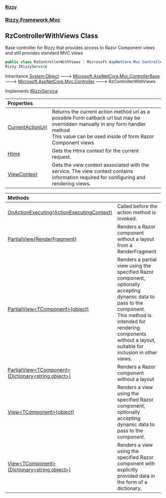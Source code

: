 #### [Rizzy](index 'index')
### [Rizzy.Framework.Mvc](Rizzy.Framework.Mvc 'Rizzy.Framework.Mvc')

## RzControllerWithViews Class

Base controller for Rizzy that provides access to Razor Component views and still provides standard MVC views

```csharp
public class RzControllerWithViews : Microsoft.AspNetCore.Mvc.Controller,
Rizzy.IRizzyService
```

Inheritance [System.Object](https://docs.microsoft.com/en-us/dotnet/api/System.Object 'System.Object') &#129106; [Microsoft.AspNetCore.Mvc.ControllerBase](https://docs.microsoft.com/en-us/dotnet/api/Microsoft.AspNetCore.Mvc.ControllerBase 'Microsoft.AspNetCore.Mvc.ControllerBase') &#129106; [Microsoft.AspNetCore.Mvc.Controller](https://docs.microsoft.com/en-us/dotnet/api/Microsoft.AspNetCore.Mvc.Controller 'Microsoft.AspNetCore.Mvc.Controller') &#129106; RzControllerWithViews

Implements [IRizzyService](Rizzy.IRizzyService 'Rizzy.IRizzyService')

| Properties | |
| :--- | :--- |
| [CurrentActionUrl](Rizzy.Framework.Mvc.RzControllerWithViews.CurrentActionUrl 'Rizzy.Framework.Mvc.RzControllerWithViews.CurrentActionUrl') | Returns the current action method url as a possible Form callback url but may be overridden manually in any form handler method<br/>This value can be used inside of form Razor Component views |
| [Htmx](Rizzy.Framework.Mvc.RzControllerWithViews.Htmx 'Rizzy.Framework.Mvc.RzControllerWithViews.Htmx') | Gets the Htmx context for the current request. |
| [ViewContext](Rizzy.Framework.Mvc.RzControllerWithViews.ViewContext 'Rizzy.Framework.Mvc.RzControllerWithViews.ViewContext') | Gets the view context associated with the service. The view context contains information required for configuring and rendering views. |

| Methods | |
| :--- | :--- |
| [OnActionExecuting(ActionExecutingContext)](Rizzy.Framework.Mvc.RzControllerWithViews.OnActionExecuting(Microsoft.AspNetCore.Mvc.Filters.ActionExecutingContext) 'Rizzy.Framework.Mvc.RzControllerWithViews.OnActionExecuting(Microsoft.AspNetCore.Mvc.Filters.ActionExecutingContext)') | Called before the action method is invoked. |
| [PartialView(RenderFragment)](Rizzy.Framework.Mvc.RzControllerWithViews.PartialView(Microsoft.AspNetCore.Components.RenderFragment) 'Rizzy.Framework.Mvc.RzControllerWithViews.PartialView(Microsoft.AspNetCore.Components.RenderFragment)') | Renders a Razor component without a layout from a RenderFragment |
| [PartialView&lt;TComponent&gt;(object)](Rizzy.Framework.Mvc.RzControllerWithViews.PartialView_TComponent_(object) 'Rizzy.Framework.Mvc.RzControllerWithViews.PartialView<TComponent>(object)') | Renders a partial view using the specified Razor component, optionally accepting dynamic data to pass to the component.<br/>This method is intended for rendering components without a layout, suitable for inclusion in other views. |
| [PartialView&lt;TComponent&gt;(Dictionary&lt;string,object&gt;)](Rizzy.Framework.Mvc.RzControllerWithViews.PartialView_TComponent_(System.Collections.Generic.Dictionary_string,object_) 'Rizzy.Framework.Mvc.RzControllerWithViews.PartialView<TComponent>(System.Collections.Generic.Dictionary<string,object>)') | Renders a Razor component without a layout |
| [View&lt;TComponent&gt;(object)](Rizzy.Framework.Mvc.RzControllerWithViews.View_TComponent_(object) 'Rizzy.Framework.Mvc.RzControllerWithViews.View<TComponent>(object)') | Renders a view using the specified Razor component, optionally accepting dynamic data to pass to the component. |
| [View&lt;TComponent&gt;(Dictionary&lt;string,object&gt;)](Rizzy.Framework.Mvc.RzControllerWithViews.View_TComponent_(System.Collections.Generic.Dictionary_string,object_) 'Rizzy.Framework.Mvc.RzControllerWithViews.View<TComponent>(System.Collections.Generic.Dictionary<string,object>)') | Renders a view using the specified Razor component with explicitly provided data in the form of a dictionary. |
